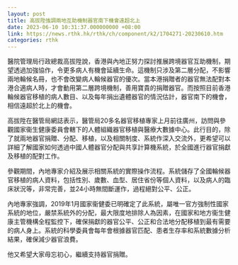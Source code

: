 ```yaml
---
layout: post
title: 高拔陞強調兩地互助機制器官南下機會遠超北上
date: 2023-06-10 10:31:37.000000000 +08:00
link: https://news.rthk.hk/rthk/ch/component/k2/1704271-20230610.htm
categories: rthk
---
```


醫院管理局行政總裁高拔陞說，香港與內地正努力探討推展跨境器官互助機制，期望透過加強協作，令更多病人有機會延續生命。這機制只涉及第二層分配，不影響兩地輪候名冊，也不會改變病人輪候器官的優次。當本港捐贈者的器官無法配對本港合適病人時，才會動用第二層跨境機制，善用寶貴的捐贈器官。而按照目前香港輪候器官移植的病人數目、以及每年捐出遺體器官的情況估計，器官南下的機會，相信遠超於北上的機會。

高拔陞在醫管局網誌表示，醫管局20多名器官移植專家上月前往廣州，訪問與參觀國家衞生健康委員會轄下的人體組織器官移植與醫療大數據中心。此行目的，除了就兩地器官捐贈、分配、移植，以及相關制度、系統作深入交流外，更希望可以詳細了解國家如何透過中國人體器官分配與共享計算機系統，於全國進行器官捐獻及移植的配對工作。

參觀期間，內地專家介紹及展示相關系統的實際操作流程。系統儲存了全國輪候器官移植的病人資料，包括性別、歲數、血型、居住省份等個人資料，以及病人的臨床狀況等，非常完善，並24小時無間斷運作，過程絕對公平、公正。

內地專家強調，2019年1月國家衞健委已明確定了此系統，屬唯一官方強制性國家系統的地位，嚴禁系統外的分配，最大限度地排除人為因素，在國家和地方衞生健康主管機構全程監控下，確保捐獻的器官公平、公正和合法地分配移植到最有需要的病人身上。系統的科學委員會每年會根據器官匹配、患者生存率和系統數據分析結果，確保減少器官浪費。

他又希望大家毋忘初心，繼續支持器官捐贈。
